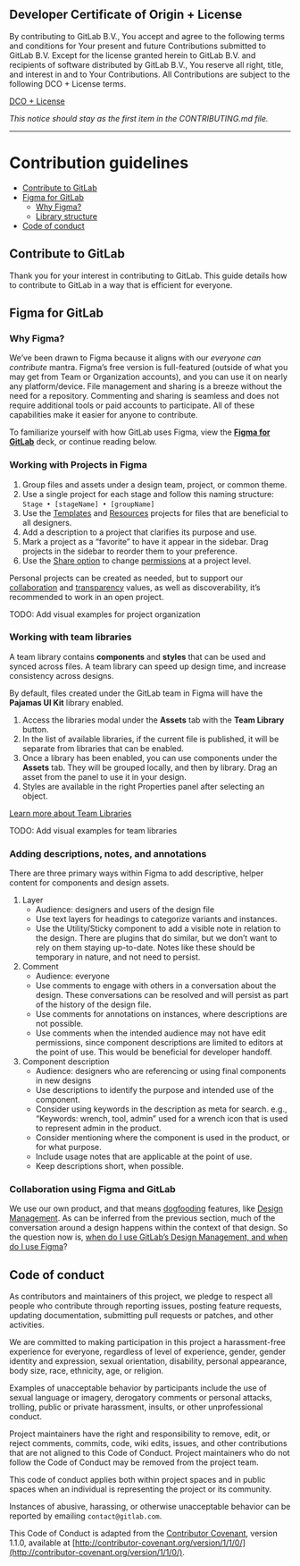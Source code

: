 ## Developer Certificate of Origin + License

By contributing to GitLab B.V., You accept and agree to the following terms and
conditions for Your present and future Contributions submitted to GitLab B.V.
Except for the license granted herein to GitLab B.V. and recipients of software
distributed by GitLab B.V., You reserve all right, title, and interest in and to
Your Contributions. All Contributions are subject to the following DCO + License
terms.

[DCO + License](https://gitlab.com/gitlab-org/dco/blob/master/README.md)

_This notice should stay as the first item in the CONTRIBUTING.md file._

---

# Contribution guidelines

<!-- Table of contents generated with DocToc: https://github.com/thlorenz/doctoc -->
<!-- START doctoc generated TOC please keep comment here to allow auto update -->
<!-- DON'T EDIT THIS SECTION, INSTEAD RE-RUN doctoc TO UPDATE -->


- [Contribute to GitLab](#contribute-to-gitlab)
- [Figma for GitLab](#figma-for-gitlab)
  - [Why Figma?](#why-figma)
  - [Library structure](#library-structure)
- [Code of conduct](#code-of-conduct)

<!-- END doctoc generated TOC please keep comment here to allow auto update -->

## Contribute to GitLab

Thank you for your interest in contributing to GitLab. This guide details how
to contribute to GitLab in a way that is efficient for everyone.

## Figma for GitLab

### Why Figma?

We’ve been drawn to Figma because it aligns with our *everyone can contribute* mantra. Figma’s free version is full-featured (outside of what you may get from Team or Organization accounts), and you can use it on nearly any platform/device. File management and sharing is a breeze without the need for a repository. Commenting and sharing is seamless and does not require additional tools or paid accounts to participate. All of these capabilities make it easier for anyone to contribute.

To familiarize yourself with how GitLab uses Figma, view the [**Figma for GitLab**](https://www.figma.com/proto/73OcYdBfOaK2xlChC3tbNX/GitLab-Figma?node-id=0%3A5&scaling=scale-down) deck, or continue reading below.

### Working with Projects in Figma

1. Group files and assets under a design team, project, or common theme.
1. Use a single project for each stage and follow this naming structure: `Stage • [stageName] • [groupName]`
1. Use the [Templates](https://www.figma.com/files/project/5846042/Templates) and [Resources](https://www.figma.com/files/project/4507772/Resources) projects for files that are beneficial to all designers.
1. Add a description to a project that clarifies its purpose and use.
1. Mark a project as a “favorite” to have it appear in the sidebar. Drag projects in the sidebar to reorder them to your preference.
1. Use the [Share option](https://help.figma.com/hc/en-us/articles/360040531773-Share-Files-with-anyone-using-Link-Sharing) to change [permissions](https://help.figma.com/hc/en-us/articles/360039970673) at a project level.

Personal projects can be created as needed, but to support our [collaboration](https://about.gitlab.com/handbook/values/#collaboration) and [transparency](https://about.gitlab.com/handbook/values/#transparency) values, as well as discoverability, it’s recommended to work in an open project.

TODO: Add visual examples for project organization

### Working with team libraries

A team library contains **components** and **styles** that can be used and synced across files. A team library can speed up design time, and increase consistency across designs.

By default, files created under the GitLab team in Figma will have the **Pajamas UI Kit** library enabled.

1. Access the libraries modal under the **Assets** tab with the **Team Library** button.
1. In the list of available libraries, if the current file is published, it will be separate from libraries that can be enabled.
1. Once a library has been enabled, you can use components under the **Assets** tab. They will be grouped locally, and then by library. Drag an asset from the panel to use it in your design.
1. Styles are available in the right Properties panel after selecting an object.

[Learn more about Team Libraries](https://help.figma.com/hc/en-us/articles/360041051154-Getting-Started-with-Team-Library)

TODO: Add visual examples for team libraries

### Adding descriptions, notes, and annotations

There are three primary ways within Figma to add descriptive, helper content for components and design assets.

1. Layer
   * Audience: designers and users of the design file
   * Use text layers for headings to categorize variants and instances.
   * Use the Utility/Sticky component to add a visible note in relation to the design. There are plugins that do similar, but we don’t want to rely on them staying up-to-date. Notes like these should be temporary in nature, and not need to persist.
1. Comment
   * Audience: everyone
   * Use comments to engage with others in a conversation about the design. These conversations can be resolved and will persist as part of the history of the design file.
   * Use comments for annotations on instances, where descriptions are not possible.
   * Use comments when the intended audience may not have edit permissions, since component descriptions are limited to editors at the point of use. This would be beneficial for developer handoff.
1. Component description
   * Audience: designers who are referencing or using final components in new designs
   * Use descriptions to identify the purpose and intended use of the component.
   * Consider using keywords in the description as meta for search. e.g., “Keywords: wrench, tool, admin” used for a wrench icon that is used to represent admin in the product.
   * Consider mentioning where the component is used in the product, or for what purpose.
   * Include usage notes that are applicable at the point of use.
   * Keep descriptions short, when possible.

### Collaboration using Figma and GitLab

We use our own product, and that means [dogfooding](https://about.gitlab.com/handbook/values/#dogfooding) features, like [Design Management](https://docs.gitlab.com/ee/user/project/issues/design_management.html). As can be inferred from the previous section, much of the conversation around a design happens within the context of that design. So the question now is, [when do I use GitLab’s Design Management, and when do I use Figma](https://about.gitlab.com/handbook/engineering/ux/ux-designer/#deliver)?

## Code of conduct

As contributors and maintainers of this project, we pledge to respect all
people who contribute through reporting issues, posting feature requests,
updating documentation, submitting pull requests or patches, and other
activities.

We are committed to making participation in this project a harassment-free
experience for everyone, regardless of level of experience, gender, gender
identity and expression, sexual orientation, disability, personal appearance,
body size, race, ethnicity, age, or religion.

Examples of unacceptable behavior by participants include the use of sexual
language or imagery, derogatory comments or personal attacks, trolling, public
or private harassment, insults, or other unprofessional conduct.

Project maintainers have the right and responsibility to remove, edit, or
reject comments, commits, code, wiki edits, issues, and other contributions
that are not aligned to this Code of Conduct. Project maintainers who do not
follow the Code of Conduct may be removed from the project team.

This code of conduct applies both within project spaces and in public spaces
when an individual is representing the project or its community.

Instances of abusive, harassing, or otherwise unacceptable behavior can be
reported by emailing `contact@gitlab.com`.

This Code of Conduct is adapted from the [Contributor Covenant](http://contributor-covenant.org),
version 1.1.0, available at [http://contributor-covenant.org/version/1/1/0/](http://contributor-covenant.org/version/1/1/0/).

[component-template]: https://www.figma.com/file/OmvFfWkqEsdGhXAND133ou/Component-template?node-id=0%3A1
[contributing]: /CONTRIBUTING.md
[figma-article-layout-grid]: https://www.figma.com/blog/everything-you-need-to-know-about-layout-grids-in-figma/
[figma-docs-auto-layout]: https://help.figma.com/article/453-auto-layout
[figma-docs-constraints]: https://help.figma.com/article/54-constraints
[figma-docs-drafts]: https://help.figma.com/hc/en-us/articles/360041543473#drafts
[figma-pilot-epic]: https://gitlab.com/groups/gitlab-org/-/epics/2334
[handbook-transparency]: https://about.gitlab.com/handbook/values/#transparency
[issue-tracker]: https://gitlab.com/gitlab-org/gitlab/issues
[new-issue]: https://gitlab.com/gitlab-org/gitlab-design/issues/new
[pajamas]: https://design.gitlab.com/
[sketch-docs]: /doc/sketch-ui-kit.md
[sketch-figma-plugins]: https://gitlab.com/groups/gitlab-org/-/epics/2334#evaluate-sketchfigma-plugin-libraries
[team-profile]: https://www.figma.com/@GitLab
